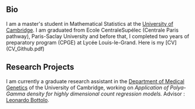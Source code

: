## Bio

I am a master's student in Mathematical Statistics at the [University of Cambridge](http://www.dpmms.cam.ac.uk/). I am graduated from Ecole CentraleSupélec (Centrale Paris pathway), Paris-Saclay University and before that, I completed two years of preparatory program (CPGE) at Lycée Louis-le-Grand. Here is my [CV] (CV_Github.pdf)

## Research Projects

I am currently a graduate research assistant in the [Department of Medical Genetics](https://medgen.medschl.cam.ac.uk/) of the University of Cambridge, working on *Application of Polya-Gamma density for highly dimensional count regression models.* 
Advisor : [Leonardo Bottolo](https://www.c2d3.cam.ac.uk/directory/266/dr-leonardo-bottolo).


